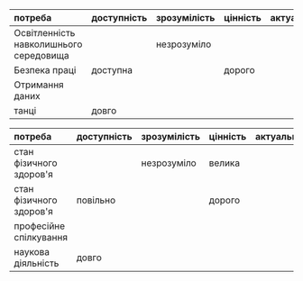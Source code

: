 
|потреба	|доступність	|зрозумілість	|цінність	|актуальність|
|:-       |:-           |:-           |:-       |:-          |
|	Освітленність навколишнього середовища| |незрозуміло|
|Безпека праці|доступна|    |дорого|    |
|	Отримання даних||
|танці|довго| |

|потреба    |доступність    |зрозумілість    |цінність    |актуальність|
|:-       |:-           |:-           |:-       |:-          |
|стан фізичного здоров'я| |незрозуміло|велика
|стан фізичного здоров'я|повільно|    |дорого|    |
|професійне спілкування||
|наукова діяльність|довго| |
